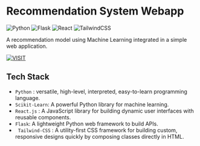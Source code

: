 # Recommendation  System  Webapp
![Python](https://img.shields.io/badge/Python-3776AB?style=for-the-badge&logo=python&logoColor=yellow) 
![Flask](https://img.shields.io/badge/Flask-000000?style=for-the-badge&logo=flask&logoColor=black) 
![React](https://img.shields.io/badge/React-61DAFB?style=for-the-badge&logo=react&logoColor=black)
![TailwindCSS](https://img.shields.io/badge/TailwindCSS-06B6D4?style=for-the-badge&logo=tailwindcss&logoColor=black) 

A recommendation model using Machine Learning integrated in a simple web application.

[![VISIT](https://img.shields.io/badge/-VISIT-blue?style=for-the-badge)]()

## Tech Stack
- ` Python ` : versatile, high-level, interpreted, easy-to-learn programming language.
- ` Scikit-Learn `: A powerful Python library for machine learning.
- ` React.js ` : A JavaScript library for building dynamic user interfaces with reusable components.
- ` Flask `: A lightweight Python web framework to build APIs.
- ` Tailwind-CSS` : A utility-first CSS framework for building custom, responsive designs quickly by composing classes directly in HTML.

